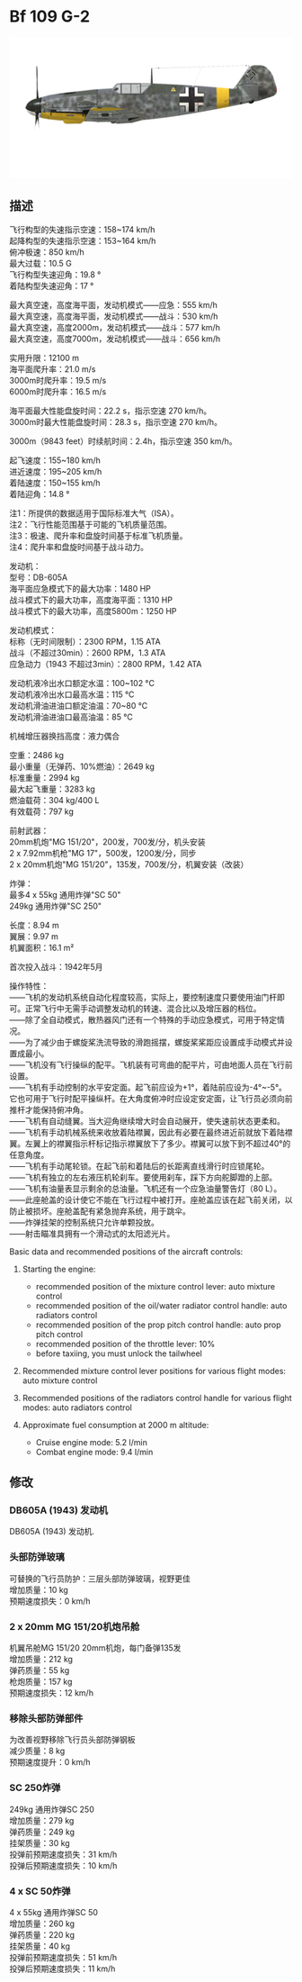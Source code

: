 # Bf 109 G-2  
  
![bf109g2](../images/bf109g2.png)  
  
## 描述  
  
飞行构型的失速指示空速：158~174 km/h  
起降构型的失速指示空速：153~164 km/h  
俯冲极速：850 km/h  
最大过载：10.5 G  
飞行构型失速迎角：19.8 °  
着陆构型失速迎角：17 °  
  
最大真空速，高度海平面，发动机模式——应急：555 km/h  
最大真空速，高度海平面，发动机模式——战斗：530 km/h  
最大真空速，高度2000m，发动机模式——战斗：577 km/h  
最大真空速，高度7000m，发动机模式——战斗：656 km/h  
  
实用升限：12100 m  
海平面爬升率：21.0 m/s  
3000m时爬升率：19.5 m/s  
6000m时爬升率：16.5 m/s  
  
海平面最大性能盘旋时间：22.2 s，指示空速 270 km/h。  
3000m时最大性能盘旋时间：28.3 s，指示空速 270 km/h。  
  
3000m（9843 feet）时续航时间：2.4h，指示空速 350 km/h。  
  
起飞速度：155~180 km/h  
进近速度：195~205 km/h  
着陆速度：150~155 km/h  
着陆迎角：14.8 °  
  
注1：所提供的数据适用于国际标准大气（ISA）。  
注2：飞行性能范围基于可能的飞机质量范围。  
注3：极速、爬升率和盘旋时间基于标准飞机质量。  
注4：爬升率和盘旋时间基于战斗动力。  
  
发动机：  
型号：DB-605A  
海平面应急模式下的最大功率：1480 HP  
战斗模式下的最大功率，高度海平面：1310 HP  
战斗模式下的最大功率，高度5800m：1250 HP  
  
发动机模式：  
标称（无时间限制）：2300 RPM，1.15 ATA  
战斗（不超过30min）：2600 RPM，1.3 ATA  
应急动力（1943 不超过3min）：2800 RPM，1.42 ATA  
  
发动机液冷出水口额定水温：100~102 °C  
发动机液冷出水口最高水温：115 °C  
发动机滑油进油口额定油温：70~80 °C  
发动机滑油进油口最高油温：85 °C  
  
机械增压器换挡高度：液力偶合   
  
空重：2486 kg  
最小重量（无弹药、10%燃油）：2649 kg  
标准重量：2994 kg  
最大起飞重量：3283 kg  
燃油载荷：304 kg/400 L  
有效载荷：797 kg  
  
前射武器：  
20mm机炮"MG 151/20"，200发，700发/分，机头安装  
2 x 7.92mm机枪"MG 17"，500发，1200发/分，同步  
2 x 20mm机炮"MG 151/20"，135发，700发/分，机翼安装（改装）  
  
炸弹：  
最多4 x 55kg 通用炸弹"SC 50"  
249kg 通用炸弹"SC 250"  
  
长度：8.94 m  
翼展：9.97 m  
机翼面积：16.1 m²  
  
首次投入战斗：1942年5月  
  
操作特性：  
——飞机的发动机系统自动化程度较高，实际上，要控制速度只要使用油门杆即可。正常飞行中无需手动调整发动机的转速、混合比以及增压器的档位。  
——除了全自动模式，散热器风门还有一个特殊的手动应急模式，可用于特定情况。  
——为了减少由于螺旋桨洗流导致的滑跑摇摆，螺旋桨桨距应设置成手动模式并设置成最小。  
——飞机没有飞行操纵的配平。飞机装有可弯曲的配平片，可由地面人员在飞行前设置。  
——飞机有手动控制的水平安定面。起飞前应设为+1°，着陆前应设为-4°~-5°。它也可用于飞行时配平操纵杆。在大角度俯冲时应设定安定面，让飞行员必须向前推杆才能保持俯冲角。  
——飞机有自动缝翼。当大迎角继续增大时会自动展开，使失速前状态更柔和。  
——飞机有手动机械系统来收放着陆襟翼，因此有必要在最终进近前就放下着陆襟翼。左翼上的襟翼指示杆标记指示襟翼放下了多少。襟翼可以放下到不超过40°的任意角度。  
——飞机有手动尾轮锁。在起飞前和着陆后的长距离直线滑行时应锁尾轮。  
——飞机有独立的左右液压机轮刹车。要使用刹车，踩下方向舵脚蹬的上部。  
——飞机有油量表显示剩余的总油量。飞机还有一个应急油量警告灯（80 L）。  
——此座舱盖的设计使它不能在飞行过程中被打开。座舱盖应该在起飞前关闭，以防止被损坏。座舱盖配有紧急抛弃系统，用于跳伞。  
——炸弹挂架的控制系统只允许单颗投放。  
——射击瞄准具拥有一个滑动式的太阳滤光片。  
  
Basic data and recommended positions of the aircraft controls:  
1. Starting the engine:  
	- recommended position of the mixture control lever: auto mixture control  
	- recommended position of the oil/water radiator control handle: auto radiators control  
	- recommended position of the prop pitch control handle: auto prop pitch control  
	- recommended position of the throttle lever: 10%  
	- before taxiing, you must unlock the tailwheel  
  
2. Recommended mixture control lever positions for various flight modes: auto mixture control  
  
3. Recommended positions of the radiators control handle for various flight modes: auto radiators control  
  
4. Approximate fuel consumption at 2000 m altitude:  
	- Cruise engine mode: 5.2 l/min  
	- Combat engine mode: 9.4 l/min  
  
## 修改  
  
  
### DB605A (1943) 发动机  
  
DB605A (1943) 发动机.   
  
  
### 头部防弹玻璃  
  
可替换的飞行员防护：三层头部防弹玻璃，视野更佳  
增加质量：10 kg  
预期速度损失：0 km/h  
  
### 2 x 20mm MG 151/20机炮吊舱  
  
机翼吊舱MG 151/20 20mm机炮，每门备弹135发  
增加质量：212 kg  
弹药质量：55 kg  
枪炮质量：157 kg  
预期速度损失：12 km/h  
  
### 移除头部防弹部件  
  
为改善视野移除飞行员头部防弹钢板  
减少质量：8 kg  
预期速度提升：0 km/h  
  
### SC 250炸弹  
  
249kg 通用炸弹SC 250  
增加质量：279 kg  
弹药质量：249 kg  
挂架质量：30 kg  
投弹前预期速度损失：31 km/h  
投弹后预期速度损失：10 km/h  
  
### 4 x SC 50炸弹  
  
4 x 55kg 通用炸弹SC 50  
增加质量：260 kg  
弹药质量：220 kg  
挂架质量：40 kg  
投弹前预期速度损失：51 km/h  
投弹后预期速度损失：11 km/h  